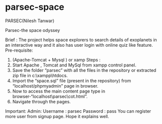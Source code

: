 # parsec-space
PARSEC(Nilesh Tanwar)

Parsec-the space odyssey

Brief : The project helps space explorers to search details of exoplanets in an interactive way and it also has user login with online quiz like feature.
Pre-requisite: 
1.	(Apache-Tomcat + Mysql ) or xamp
Steps : 
1.	Start Apache , Tomcat and MySql from xampp control panel.
2.	Save the folder “parsec” with all the files in the repository or extracted zip file in c:\xampp\htdocs.
3.	Import the “space.sql” file (present in the repository)  from “localhost/phpmyadmin” page in browser.
4.	Now to access the main content page type in browser-“localhost\parsec\cot.html”.
5.	Navigate through the pages.

Important:
Admin:  Username : parsec
	    Password : pass
You can register more user from signup page.
Hope it explains well.
